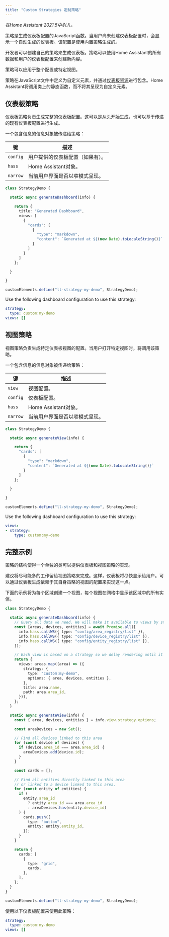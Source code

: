 ```yaml
---
title: "Custom Strategies 定制策略"
---
```


_在Home Assistant 2021.5中引入。_

策略是生成仪表板配置的JavaScript函数。当用户尚未创建仪表板配置时，会显示一个自动生成的仪表板。该配置是使用内置策略生成的。

开发者可以创建自己的策略来生成仪表板。策略可以使用Home Assistant的所有数据和用户的仪表板配置来创建新内容。

策略可以应用于整个配置或特定视图。

策略在JavaScript文件中定义为自定义元素，并通过[仪表板资源](./registering-resources.md)进行包含。Home Assistant将调用类上的静态函数，而不将其呈现为自定义元素。

## 仪表板策略

仪表板策略负责生成完整的仪表板配置。这可以是从头开始生成，也可以基于传递的现有仪表板配置进行生成。

一个包含信息的信息对象被传递给策略：

| 键 | 描述
| -- | --
| `config` | 用户提供的仪表板配置（如果有）。
| `hass` | Home Assistant对象。
| `narrow` | 当前用户界面是否以窄模式呈现。

```ts
class StrategyDemo {

  static async generateDashboard(info) {

    return {
      title: "Generated Dashboard",
      views: [
        {
          "cards": [
            {
              "type": "markdown",
              "content": `Generated at ${(new Date).toLocaleString()}`
            }
          ]
        }
      ]
    };

  }

}

customElements.define("ll-strategy-my-demo", StrategyDemo);
```

Use the following dashboard configuration to use this strategy:

```yaml
strategy:
  type: custom:my-demo
views: []
```

## 视图策略

视图策略负责生成特定仪表板视图的配置。当用户打开特定视图时，将调用该策略。

一个包含信息的信息对象被传递给策略：

| 键 | 描述
| -- | --
| `view` | 视图配置。
| `config` | 仪表板配置。
| `hass` | Home Assistant对象。
| `narrow` | 当前用户界面是否以窄模式呈现。

```ts
class StrategyDemo {

  static async generateView(info) {

    return {
      "cards": [
        {
          "type": "markdown",
          "content": `Generated at ${(new Date).toLocaleString()}`
        }
      ]
    };

  }

}

customElements.define("ll-strategy-my-demo", StrategyDemo);
```

Use the following dashboard configuration to use this strategy:

```yaml
views:
- strategy:
    type: custom:my-demo
```

## 完整示例

策略的结构使得一个单独的类可以提供仪表板和视图策略的实现。

建议将尽可能多的工作留给视图策略来完成。这样，仪表板将尽快显示给用户。可以通过仪表板生成依赖于其自身策略的视图的配置来实现这一点。

下面的示例将为每个区域创建一个视图，每个视图在网格中显示该区域中的所有实体。

```ts
class StrategyDemo {

  static async generateDashboard(info) {
    // Query all data we need. We will make it available to views by storing it in strategy options.
    const [areas, devices, entities] = await Promise.all([
      info.hass.callWS({ type: "config/area_registry/list" }),
      info.hass.callWS({ type: "config/device_registry/list" }),
      info.hass.callWS({ type: "config/entity_registry/list" }),
    ]);

    // Each view is based on a strategy so we delay rendering until it's opened
    return {
      views: areas.map((area) => ({
        strategy: {
          type: "custom:my-demo",
          options: { area, devices, entities },
        },
        title: area.name,
        path: area.area_id,
      })),
    };
  }

  static async generateView(info) {
    const { area, devices, entities } = info.view.strategy.options;

    const areaDevices = new Set();

    // Find all devices linked to this area
    for (const device of devices) {
      if (device.area_id === area.area_id) {
        areaDevices.add(device.id);
      }
    }

    const cards = [];

    // Find all entities directly linked to this area
    // or linked to a device linked to this area.
    for (const entity of entities) {
      if (
        entity.area_id
          ? entity.area_id === area.area_id
          : areaDevices.has(entity.device_id)
      ) {
        cards.push({
          type: "button",
          entity: entity.entity_id,
        });
      }
    }

    return {
      cards: [
        {
          type: "grid",
          cards,
        },
      ],
    };
  }
}

customElements.define("ll-strategy-my-demo", StrategyDemo);
```

使用以下仪表板配置来使用此策略：

```yaml
strategy:
  type: custom:my-demo
views: []
```
